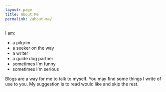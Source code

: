 ```yaml
---
layout: page
title: About Me
permalink: /about-me/
---
```


 I am:

* a pilgrim
* a seeker on the way
* a writer
* a guide dog partner
* sometimes I'm funny
* sometimes I'm serious

Blogs are a way for me to talk to myself. You may find some things I write of use to you. My suggestion is to read would like and skip the rest.